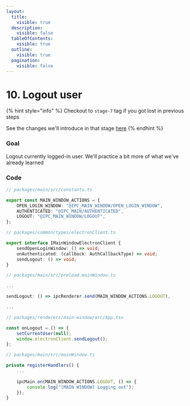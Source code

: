 ```yaml
---
layout:
  title:
    visible: true
  description:
    visible: false
  tableOfContents:
    visible: true
  outline:
    visible: true
  pagination:
    visible: false
---
```


# 10. Logout user

{% hint style="info" %}
Checkout to `stage-7` tag if you got lost in previous steps

See the changes we'll introduce in that stage [here](https://github.com/piotr-chowaniec/electron-workshop/commit/1520d02abfa15caab4ffcc55c3e691caf02bba1d)
{% endhint %}

### Goal

Logout currently logged-in user. We'll practice a bit more of what we've already learned

### Code

```typescript
// packages/main/src/constants.ts

export const MAIN_WINDOW_ACTIONS = {
    OPEN_LOGIN_WINDOW: "@IPC_MAIN_WINDOW/OPEN_LOGIN_WINDOW",
    AUTHENTICATED: "@IPC_MAIN/AUTHENTICATED",
    LOGOUT: "@IPC_MAIN_WINDOW/LOGOUT",
};
```

```typescript
// packages/common/types/electronClient.ts

export interface IMainWindowElectronClient {
    sendOpenLoginWindow: () => void;
    onAuthenticated: (callback: AuthCallbackType) => void;
    sendLogout: () => void;
}
```

```typescript
// packages/main/src/preload.mainWindow.ts

...

sendLogout: () => ipcRenderer.send(MAIN_WINDOW_ACTIONS.LOGOUT),

...
```

```typescript
// packages/renderers/main-window/src/App.tsx

const onLogout = () => {
    setCurrentUser(null);
    window.electronClient.sendLogout();
};
```

```typescript
// packages/main/src/mainWindow.ts

private registerHandlers() {
    ...
    
    ipcMain.on(MAIN_WINDOW_ACTIONS.LOGOUT, () => {
        console.log("[MAIN WINDOW] Logging out");
    });
}
```
